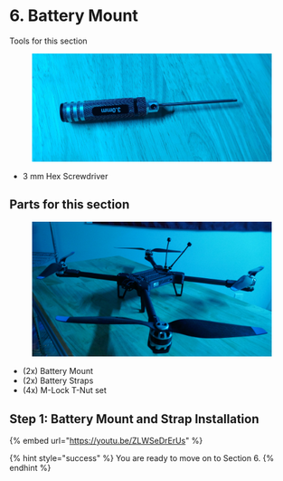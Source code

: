# 6. Battery Mount



Tools for this section

<figure><img src="../../../.gitbook/assets/20241028_023421.jpg" alt=""><figcaption></figcaption></figure>

* 3 mm Hex Screwdriver

## Parts for this section

<figure><img src="../../../.gitbook/assets/3245324.png" alt=""><figcaption></figcaption></figure>

* (2x) Battery Mount
* (2x) Battery Straps
* (4x) M-Lock T-Nut set



## Step 1: Battery Mount and Strap Installation

{% embed url="https://youtu.be/ZLWSeDrErUs" %}



{% hint style="success" %}
You are ready to move on to Section 6.
{% endhint %}
